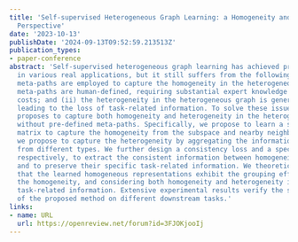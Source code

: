 ```yaml
---
title: 'Self-supervised Heterogeneous Graph Learning: a Homogeneity and Heterogeneity
  Perspective'
date: '2023-10-13'
publishDate: '2024-09-13T09:52:59.213513Z'
publication_types:
- paper-conference
abstract: 'Self-supervised heterogeneous graph learning has achieved promising results
  in various real applications, but it still suffers from the following issues: (i)
  meta-paths are employed to capture the homogeneity in the heterogeneous graph, but
  meta-paths are human-defined, requiring substantial expert knowledge and computational
  costs; and (ii) the heterogeneity in the heterogeneous graph is generally underutilized,
  leading to the loss of task-related information. To solve these issues, this paper
  proposes to capture both homogeneity and heterogeneity in the heterogeneous graph
  without pre-defined meta-paths. Specifically, we propose to learn a self-expressive
  matrix to capture the homogeneity from the subspace and nearby neighbors. Meanwhile,
  we propose to capture the heterogeneity by aggregating the information of nodes
  from different types. We further design a consistency loss and a specificity loss,
  respectively, to extract the consistent information between homogeneity and heterogeneity
  and to preserve their specific task-related information. We theoretically analyze
  that the learned homogeneous representations exhibit the grouping effect to capture
  the homogeneity, and considering both homogeneity and heterogeneity introduces more
  task-related information. Extensive experimental results verify the superiority
  of the proposed method on different downstream tasks.'
links:
- name: URL
  url: https://openreview.net/forum?id=3FJOKjooIj
---
```

